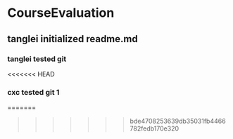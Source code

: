 # CourseEvaluation
## tanglei initialized readme.md
### tanglei tested git
<<<<<<< HEAD
### cxc tested git 1
=======
>>>>>>> bde4708253639db35031fb4466782fedb170e320
